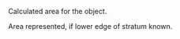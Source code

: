 Calculated area for the object.


<!-- comment -->


Area represented, if lower edge of stratum known.
